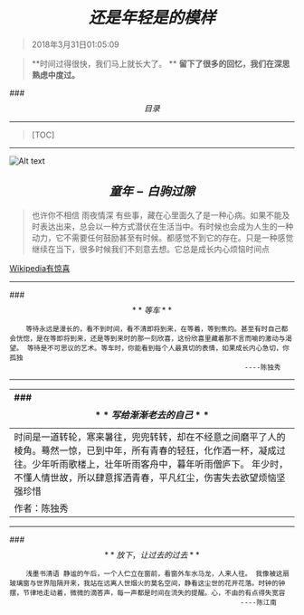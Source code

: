 
# $$还是年轻是的模样$$

                                                          

 >2018年3月31日01:05:09





>**时间过得很快，我们马上就长大了。 **
>**留下了很多的回忆，我们在深思熟虑中度过。**


###$$目录$$

-------------
>[TOC]

-------------
![Alt text](./微信图片_20180121144357.jpg)



## $$童年-白驹过隙$$

> 也许你不相信
> 雨夜情深 有些事，藏在心里面久了是一种心病。如果不能及时表达出来，总会以一种方式潜伏在生活当中。有时候也会成为人生的一种动力，它不需要任何鼓励甚至有时候。都感觉不到它的存在。只是一种感觉继续在当下，很多时候我们不刻意去想。它总是成长内心烦恼时间点

 [Wikipedia有惊喜](http://www.chenjiangnan.top)
 
----------

###$$**等车**$$
``` 
    等待永远是漫长的，看不到时间，看不清即将到来，在等着，等到焦灼。甚至有时自己都会恍惚，是在等即将到来，还是等到来时的那一刻欣喜，这份欣喜里藏着那不言而喻的激动与渴望。 等待是不可思议的艺术。等车时，你能看到每个人最真切的表情，如果成长内心急切，你孤独
                                                          ----陈独秀
```
-------------
| ###$$**写给渐渐老去的自己 **$$ |
| :-------- | 
| 时间是一道转轮，寒来暑往，兜兜转转，却在不经意之间磨平了人的棱角。蓦然一惊，已到中年，所有青春的轻狂，化作酒一杯，凝成过往。少年听雨歌楼上，壮年听雨客舟中，暮年听雨僧庐下。 年少时，不懂人情世故，所以肆意挥洒青春，平凡红尘，伤害失去欲望烦恼坚强珍惜 |
| 作者：陈独秀 |


-------------
###$$ **放下，让过去的过去**$$

```
    浅墨书清语 静谧的午后，一个人伫立在窗前，看窗外车水马龙，人来人往。 我像被这扇玻璃窗与世界阻隔开来，我站在远离人世烟火的莫名空间，静看这尘世的花开花落。时钟的钟摆，节律地走动着，微微的滴答声，每一声都是时间在流失的提醒。心，不由的有点得失宽容
														 ----陈江南
```








